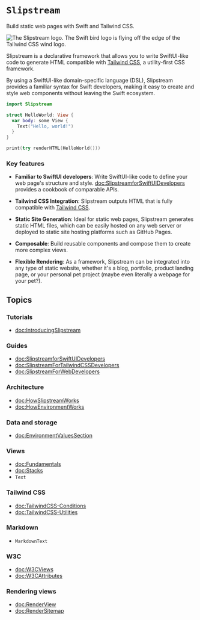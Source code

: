 # ``Slipstream``

Build static web pages with Swift and Tailwind CSS.

![The Slipstream logo. The Swift bird logo is flying off the edge of the Tailwind CSS wind logo.](logo)

Slipstream is a declarative framework that allows you to write SwiftUI-like
code to generate HTML compatible with [Tailwind CSS](https://tailwindcss.com/docs/installation),
a utility-first CSS framework.

By using a SwiftUI-like domain-specific language (DSL), Slipstream provides a
familiar syntax for Swift developers, making it easy to create and style web
components without leaving the Swift ecosystem.

```swift
import Slipstream

struct HelloWorld: View {
  var body: some View {
    Text("Hello, world!")
  }
}

print(try renderHTML(HelloWorld()))
```

### Key features

- **Familiar to SwiftUI developers**: Write SwiftUI-like code to define your
  web page's structure and style. <doc:SlipstreamforSwiftUIDevelopers> provides
  a cookbook of comparable APIs.

- **Tailwind CSS Integration**: Slipstream outputs HTML that is fully
  compatible with [Tailwind CSS](https://tailwindcss.com).

- **Static Site Generation**: Ideal for static web pages, Slipstream generates
  static HTML files, which can be easily hosted on any web server or deployed
  to static site hosting platforms such as GitHub Pages.

- **Composable**: Build reusable components and compose them to create more
  complex views.

- **Flexible Rendering**: As a framework, Slipstream can be integrated into any
  type of static website, whether it's a blog, portfolio, product landing page,
  or your personal pet project (maybe even literally a webpage for your pet?). 

## Topics

### Tutorials

- <doc:IntroducingSlipstream>

### Guides

- <doc:SlipstreamforSwiftUIDevelopers>
- <doc:SlipstreamForTailwindCSSDevelopers>
- <doc:SlipstreamForWebDevelopers>

### Architecture

- <doc:HowSlipstreamWorks>
- <doc:HowEnvironmentWorks>

### Data and storage

- <doc:EnvironmentValuesSection>

### Views

- <doc:Fundamentals>
- <doc:Stacks>
- ``Text``

### Tailwind CSS

- <doc:TailwindCSS-Conditions>
- <doc:TailwindCSS-Utilities>

### Markdown

- ``MarkdownText``

### W3C

- <doc:W3CViews>
- <doc:W3CAttributes>

### Rendering views

- <doc:RenderView>
- <doc:RenderSitemap>
